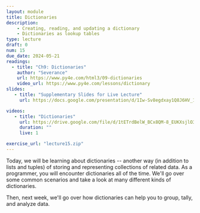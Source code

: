 ```yaml
---
layout: module
title: Dictionaries
description: 
    - Creating, reading, and updating a dictionary
    - Dictionaries as lookup tables
type: lecture
draft: 0
num: 15
due_date: 2024-05-21
readings:
  - title: "Ch9: Dictionaries"
    author: "Severance"
    url: https://www.py4e.com/html3/09-dictionaries
    video_url: https://www.py4e.com/lessons/dictionary
slides: 
   - title: "Supplementary Slides for Live Lecture"
     url: https://docs.google.com/presentation/d/1Iw-Sv8egdxay1Q8J6HV_1CPncFfZXxj-/edit?usp=sharing&ouid=117551212520532352302&rtpof=true&sd=true

videos:
   - title: "Dictionaries"
     url: https://drive.google.com/file/d/1tETrdBelW_BCx8QM-8_EUKXsjlO3n4_U/view?usp=sharing
     duration: ""
     live: 1

exercise_url: "lecture15.zip"
---
```


Today, we will be learning about dictionaries -- another way (in addition to lists and tuples) of storing and representing collections of related data. As a programmer, you will encounter dictionaries all of the time. We'll go over some common scenarios and take a look at many different kinds of dictionaries.

Then, next week, we'll go over how dictionaries can help you to group, tally, and analyze data.

